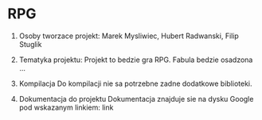 # RPG

1. Osoby tworzace projekt:
Marek Mysliwiec,
Hubert Radwanski,
Filip Stuglik

2. Tematyka projektu:
Projekt to bedzie gra RPG. Fabula bedzie osadzona ...

3. Kompilacja
Do kompilacji nie sa potrzebne zadne dodatkowe biblioteki.

4. Dokumentacja do projektu
Dokumentacja znajduje sie na dysku Google pod wskazanym linkiem:
link
